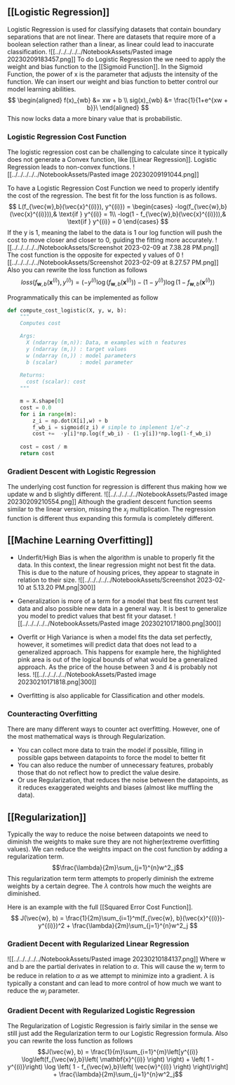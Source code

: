 
## [[Logistic Regression]]
Logistic Regression is used for classifying datasets that contain boundary separations that are not linear. There are datasets that require more of a boolean selection rather than a linear, as linear could lead to inaccurate classification.
![[../../../../../NotebookAssets/Pasted image 20230209183457.png]]
To do Logistic Regression the we need to apply the weight and bias function to the [[Sigmoid Function]]. In the Sigmoid Function, the power of x is the parameter that adjusts the intensity of the function. We can insert our weight and bias function to better control our model learning abilities.
$$
\begin{aligned}
f(x)_{wb} &= xw + b \\
sig(x)_{wb} &= \frac{1}{1+e^{xw + b}}\
\end{aligned}
$$
This now locks data a more binary value that is probabilistic.

### Logistic Regression Cost Function
The logistic regression cost can be challenging to calculate since it typically does not generate a Convex function, like [[Linear Regression]]. Logistic Regression leads to non-convex functions.
![[../../../../../NotebookAssets/Pasted image 20230209191044.png]]

To have a Logistic Regression Cost Function we need to properly identify the cost of the regression. The best fit for the loss function is as follows.
$$
L(f_{\vec{w},b}(\vec{x}^{(i)}), y^{(i)}) = \begin{cases}
    -log(f_{\vec{w},b}(\vec{x}^{(i)})),& \text{if } y^{(i)} = 1\\
    -log(1 - f_{\vec{w},b}(\vec{x}^{(i)})),& \text{if } y^{(i)} = 0
\end{cases}
$$
If the y is 1, meaning the label to the data is 1 our log function will push the cost to move closer and closer to 0, guiding the fitting more accurately.
![[../../../../../NotebookAssets/Screenshot 2023-02-09 at 7.38.28 PM.png]]
The cost function is the opposite for expected y values of 0
![[../../../../../NotebookAssets/Screenshot 2023-02-09 at 8.27.57 PM.png]]
Also you can rewrite the loss function as follows
$$loss(f_{\mathbf{w},b}(\mathbf{x}^{(i)}), y^{(i)}) = (-y^{(i)} \log\left(f_{\mathbf{w},b}\left( \mathbf{x}^{(i)} \right) \right) - \left( 1 - y^{(i)}\right) \log \left( 1 - f_{\mathbf{w},b}\left( \mathbf{x}^{(i)} \right) \right)$$

Programmatically this can be implemented as follow

```python
def compute_cost_logistic(X, y, w, b):
    """
    Computes cost

    Args:
      X (ndarray (m,n)): Data, m examples with n features
      y (ndarray (m,)) : target values
      w (ndarray (n,)) : model parameters  
      b (scalar)       : model parameter
      
    Returns:
      cost (scalar): cost
    """

    m = X.shape[0]
    cost = 0.0
    for i in range(m):
        z_i = np.dot(X[i],w) + b
        f_wb_i = sigmoid(z_i) # simple to implement 1/e^-z
        cost +=  -y[i]*np.log(f_wb_i) - (1-y[i])*np.log(1-f_wb_i)
             
    cost = cost / m
    return cost

```

### Gradient Descent with Logistic Regression 
The underlying cost function for regression is different thus making how we update w and b slightly different.
![[../../../../../NotebookAssets/Pasted image 20230209210554.png]]
Although the gradient descent function seems similar to the linear version, missing the $x_j$ multiplication. The regression function is different thus expanding this formula is completely different.

## [[Machine Learning Overfitting]]

* Underfit/High Bias is when the algorithm is unable to properly fit the data. In this context, the linear regression might not best fit the data. This is due to the nature of housing prices, they appear to stagnate in relation to their size. 
![[../../../../../NotebookAssets/Screenshot 2023-02-10 at 5.13.20 PM.png|300]]
* Generalization is more of a term for a model that best fits current test data and also possible new data in a general way. It is best to generalize you model to predict values that best fit your dataset.
![[../../../../../NotebookAssets/Pasted image 20230210171800.png|300]]
* Overfit or High Variance is when a model fits the data set perfectly, however, it sometimes will predict data that does not lead to a generalized approach. This happens for example here, the highlighted pink area is out of the logical bounds of what would be a generalized approach. As the price of the house between 3 and 4 is probably not less.
![[../../../../../NotebookAssets/Pasted image 20230210171818.png|300]]

* Overfitting is also applicable for Classification and other models. 

### Counteracting Overfitting
There are many different ways to counter act overfitting. However, one of the most mathematical ways is through Regularization. 
* You can collect more data to train the model if possible, filling in possible gaps between datapoints to force the model to better fit
* You can also reduce the number of unnecessary features, probably those that do not reflect how to predict the value desire.
* Or use Regularization, that reduces the noise between the datapoints, as it reduces exaggerated weights and biases (almost like muffling the data).

## [[Regularization]]

Typically the way to reduce the noise between datapoints we need to diminish the weights to make sure they are not higher(extreme overfitting values). We can reduce the weights impact on the cost function by adding a regularization term. 
$$\frac{\lambda}{2m}\sum_{j=1}^{n}w^2_j$$ This regularization term term attempts to properly diminish the extreme weights by a certain degree. The $\lambda$ controls how much the weights are diminished.

Here is an example with the full [[Squared Error Cost Function]].
$$
J(\vec{w}, b) = \frac{1}{2m}\sum_{i=1}^m(f_{\vec{w}, b}(\vec{x}^{(i)})-y^{(i)})^2 + \frac{\lambda}{2m}\sum_{j=1}^{n}w^2_j
$$

### Gradient Decent with Regularized Linear Regression
![[../../../../../NotebookAssets/Pasted image 20230210184137.png]]
Where w and b are the partial derivates in relation to $\alpha$.
This will cause the $w_j$ term to be reduce in relation to $\alpha$ as we attempt to minimize into a gradient. $\lambda$ is typically a constant and can lead to more control of how much we want to reduce the $w_j$ parameter.

### Gradient Decent with Regularized Logistic Regression
The Regularization of Logistic Regression is fairly similar in the sense we still just add the Regularization term to our Logistic Regression formula.
Also you can rewrite the loss function as follows
$$J(\vec{w}, b) = \frac{1}{m}\sum_{i=1}^{m}\left[y^{(i)} \log\left(f_{\vec{w},b}\left( \mathbf{x}^{(i)} \right) \right) + \left( 1 - y^{(i)}\right) \log \left( 1 - f_{\vec{w},b}\left( \vec{w}^{(i)} \right) \right)\right] + \frac{\lambda}{2m}\sum_{j=1}^{n}w^2_j$$
